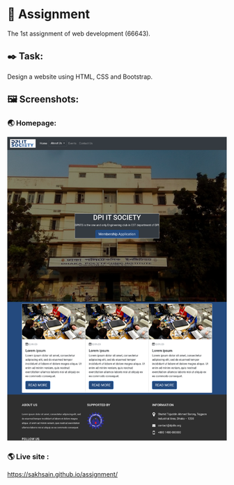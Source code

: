 # 📝 Assignment
The 1st assignment of web development (66643).

## ✒️ Task:
Design a website using HTML, CSS and Bootstrap.

## 🖼️ Screenshots:
### 🌏 Homepage:
![Homepage](screenshots/screenshot.png)

### 🌎 Live site : 
<a href="https://sakhsain.github.io/assignment/">https://sakhsain.github.io/assignment/</a>

